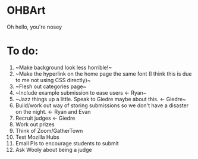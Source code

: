 # OHBArt
Oh hello, you're nosey

# To do:
1. ~Make background look less horrible!~
1. ~Make the hyperlink on the home page the same font (I think this is due to me not using CSS directly)~
2. ~Flesh out categories page~
3. ~Include example submission to ease users <- Ryan~
4. ~Jazz things up a little. Speak to Giedre maybe about this. <- Giedre~
5. Build/work out way of storing submissions so we don't have a disaster on the night. <- Ryan and Evan
6. Recruit judges <- Giedre
7. Work out prizes
8. Think of Zoom/GatherTown
9. Test Mozilla Hubs
10. Email PIs to encourage students to submit
11. Ask Wooly about being a judge
